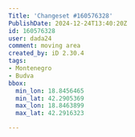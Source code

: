 ```yaml
---
Title: 'Changeset #160576328'
PublishDate: 2024-12-24T13:40:20Z
id: 160576328
user: dada24
comment: moving area
created_by: iD 2.30.4
tags:
- Montenegro
- Budva
bbox:
  min_lon: 18.8456465
  min_lat: 42.2905369
  max_lon: 18.8463899
  max_lat: 42.2916323

---
```

